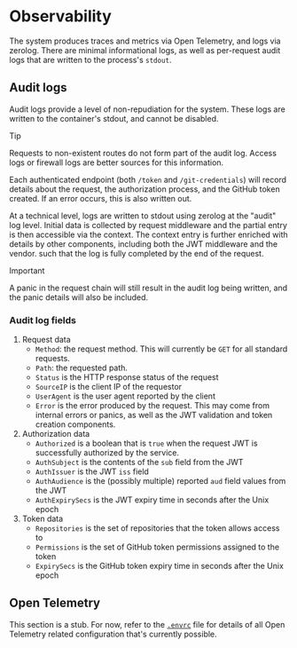 # Observability

The system produces traces and metrics via Open Telemetry, and logs via zerolog.
There are minimal informational logs, as well as per-request audit logs that are
written to the process's `stdout`.

## Audit logs

Audit logs provide a level of non-repudiation for the system. These logs are
written to the container's stdout, and cannot be disabled.

> [!TIP]
> Requests to non-existent routes do not form part of the audit log. Access logs
> or firewall logs are better sources for this information.

Each authenticated endpoint (both `/token` and `/git-credentials`) will record
details about the request, the authorization process, and the GitHub token
created. If an error occurs, this is also written out.

At a technical level, logs are written to stdout using zerolog at the "audit"
log level. Initial data is collected by request middleware and the partial entry
is then accessible via the context. The context entry is further enriched with
details by other components, including both the JWT middleware and the vendor.
such that the log is fully completed by the end of the request.

> [!IMPORTANT]
> A panic in the request chain will still result in the audit log being written,
> and the panic details will also be included.

### Audit log fields

1. Request data
    - `Method`: the request method. This will currently be `GET` for all standard requests.
    - `Path`: the requested path.
    - `Status` is the HTTP response status of the request
    - `SourceIP` is the client IP of the requestor
    - `UserAgent` is the user agent reported by the client
    - `Error` is the error produced by the request. This may come from internal
      errors or panics, as well as the JWT validation and token creation
      components.
2. Authorization data
    - `Authorized` is a boolean that is `true` when the request JWT is
      successfully authorized by the service.
    - `AuthSubject` is the contents of the `sub` field from the JWT
    - `AuthIssuer` is the JWT `iss` field
    - `AuthAudience` is the (possibly multiple) reported `aud` field values from
      the JWT
    - `AuthExpirySecs` is the JWT expiry time in seconds after the Unix epoch
3. Token data
    - `Repositories` is the set of repositories that the token allows access to
    - `Permissions` is the set of GitHub token permissions assigned to the token
    - `ExpirySecs` is the GitHub token expiry time in seconds after the Unix
      epoch

## Open Telemetry

This section is a stub. For now, refer to the [`.envrc`](../.envrc) file for
details of all Open Telemetry related configuration that's currently possible.
